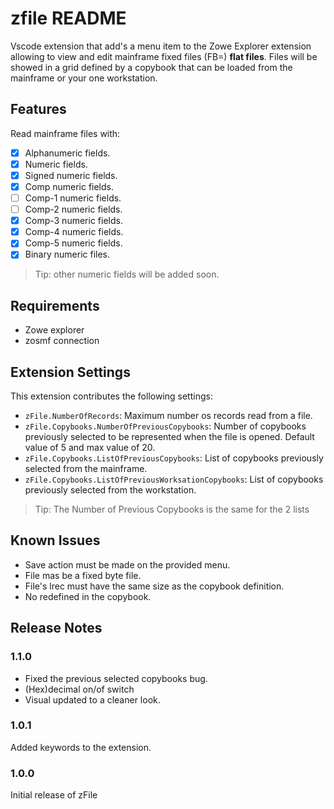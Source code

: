 # zfile README

Vscode extension that add's a menu item to the Zowe Explorer extension allowing to view and edit mainframe fixed files (FB=) __flat files__.
Files will be showed in a grid defined by a copybook that can be loaded from the mainframe or your one workstation.

## Features

Read mainframe files with:

- [x] Alphanumeric fields.
- [x] Numeric fields.
- [x] Signed numeric fields.
- [x] Comp numeric fields.
- [ ] Comp-1 numeric fields.
- [ ] Comp-2 numeric fields.
- [x] Comp-3 numeric fields.
- [x] Comp-4 numeric fields.
- [x] Comp-5 numeric fields.
- [x] Binary numeric files.

> Tip: other numeric fields will be added soon.

## Requirements

- Zowe explorer
- zosmf connection

## Extension Settings

This extension contributes the following settings:

* `zFile.NumberOfRecords`: Maximum number os records read from a file.
* `zFile.Copybooks.NumberOfPreviousCopybooks`: Number of copybooks previously selected to be represented when the file is opened. Default value of 5 and max value of 20.
* `zFile.Copybooks.ListOfPreviousCopybooks`: List of copybooks previously selected from the mainframe.
* `zFile.Copybooks.ListOfPreviousWorksationCopybooks`: List of copybooks previously selected from the workstation.

>Tip: The Number of Previous Copybooks is the same for the 2 lists

## Known Issues

- Save action must be made on the provided menu.
- File mas be a fixed byte file.
- File's lrec must have the same size as the copybook definition.
- No redefined in the copybook.

## Release Notes

### 1.1.0

- Fixed the previous selected copybooks bug.
- (Hex)decimal on/of switch
- Visual updated to a cleaner look.

### 1.0.1

Added keywords to the extension.

### 1.0.0

Initial release of zFile
